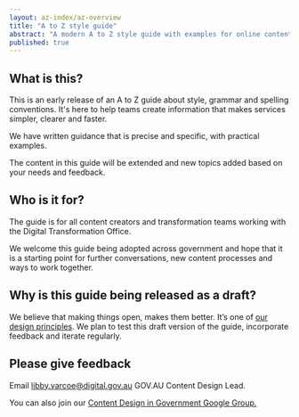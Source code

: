 ```yaml
---
layout: az-index/az-overview
title: "A to Z style guide"
abstract: "A modern A to Z style guide with examples for online content creators."
published: true
---
```


## What is this?

This is an early release of an A to Z guide about style, grammar and spelling conventions. It's here to help teams create information that makes services simpler, clearer and faster.

We have written guidance that is precise and specific, with practical examples.

The content in this guide will be extended and new topics added based on your needs and feedback.

## Who is it for?

The guide is for all content creators and transformation teams working with the Digital Transformation Office.

We welcome this guide being adopted across government and hope that it is a starting point for further conversations, new content processes and ways to work together.

## Why is this guide being released as a draft?

We believe that making things open, makes them better. It’s one of [our design principles](https://www.dto.gov.au/standard/design-principles/ "DTO design principles"). We plan to test this draft version of the guide, incorporate feedback and iterate regularly.

## Please give feedback

Email [libby.varcoe@digital.gov.au](mailto:libby.varcoe@digital.gov.au) GOV.AU Content Design Lead.

You can also join our [Content Design in Government Google Group.](https://groups.google.com/a/digital.gov.au/forum/?hl=en#!forum/content-design-in-government "Content Design in Government Google Group")

